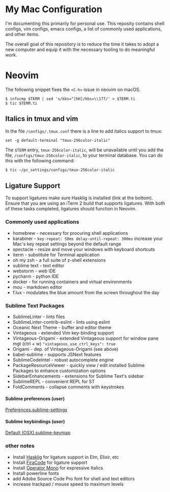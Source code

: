 # My Mac Configuration
I'm documenting this primarily for personal use. This reposity contains shell configs, vim configs, emacs configs, a list of commonly used applications, and other items.

The overall goal of this repository is to reduce the time it takes to adopt a new computer and equip it with the necessary tooling to do meaningful work.


# Neovim

The following snippet fixes the `<C-h>` issue in neovim on macOS.

```
$ infocmp $TERM | sed 's/kbs=^[hH]/kbs=\\177/' > $TERM.ti
$ tic $TERM.ti
```


## Italics in tmux and vim

In the file `/configs/.tmux.conf` there is a line to add italics support to tmux:

```
set -g default-terminal "tmux-256color-italic"
```

The `$TERM` entry, `tmux-256color-italic`, will be unavailable until you add the file, `/configs/tmux-256color-italic`, to your terminal database. You can do this with the following command:

```bash
$ tic ~/pc_settings/configs/tmux-256color-italic
```


## Ligature Support

To support ligatures make sure Hasklig is installed (link at the bottom). Ensure that you are using an iTerm 2 build that supports ligatures. With both of these tasks completed, ligatures should function in Neovim.


### Commonly used applications
* homebrew - necessary for procuring shell applications
* karabiner - `key-repeat: 50ms delay-until-repeat: 300ms` increase your Mac's key repeat settings beyond the default range
* spectacle - resize and move your windows with keyboard shortcuts
* iterm - substitute for Terminal application
* oh my zsh - a full suite of z-shell extensions
* sublime text - text editor
* webstorm - web IDE
* pycharm - python IDE
* docker - for running containers and virtual environments
* mou - markdown editor
* f.lux - modulates the blue amount from the screen throughout the day

### Sublime Text Packages
* SublimeLinter - lints files
* SublimeLinter-contrib-eslint - lints using eslint
* Oceanic Next Theme - buffer and editor theme
* Vintageous - extended Vim key-binding support
* Vintageous-Origami - extended Vintageous support for window pane mgt (ctrl + w) `"vintageous_use_ctrl_keys": true`
* Origami - dep. of Vintageous-Origami (see above)
* babel-sublime - supports JSNext features
* SublimeCodeIntel - robust autocomplete engine
* PackageResourceViewer - quickly view / edit installed Sublime Packages to enhance customization options
* SidebarEnhancements - extensions for Sublime Text's sidebar
* SublimeREPL - convenient REPL for ST
* FoldComments - collapse comments with keystrokes

#### Sublime preferences (user)

[Preferences.sublime-settings](https://github.com/wpcarro/pc_settings/blob/master/Preferences.sublime-settings)

#### Sublime keybindings (user)

[Default (OSX).sublime-keymap](https://github.com/wpcarro/pc_settings/blob/master/Default%20(OSX).sublime-keymap)

### other notes
* Install [Hasklig](https://github.com/i-tu/Hasklig) for ligature support in Elm, Elixir, etc
* Install [FiraCode](https://github.com/tonsky/FiraCode/wiki) for ligature support
* Install [Operator Mono](http://www.typography.com/blog/introducing-operator) for expressive Italics
* Install powerline fonts 
* add Adobe Source Code Pro font for shell and text editors
* increase trackpad / mouse speed to maximum levels
